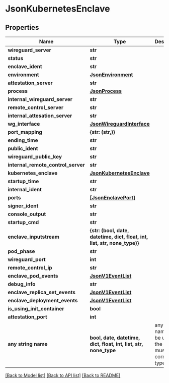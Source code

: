 # JsonKubernetesEnclave


## Properties
Name | Type | Description | Notes
------------ | ------------- | ------------- | -------------
**wireguard_server** | **str** |  | [optional] 
**status** | **str** |  | [optional] 
**enclave_ident** | **str** |  | [optional] 
**environment** | [**JsonEnvironment**](JsonEnvironment.md) |  | [optional] 
**attestation_server** | **str** |  | [optional] 
**process** | [**JsonProcess**](JsonProcess.md) |  | [optional] 
**internal_wireguard_server** | **str** |  | [optional] 
**remote_control_server** | **str** |  | [optional] 
**internal_attesation_server** | **str** |  | [optional] 
**wg_interface** | [**JsonWireguardInterface**](JsonWireguardInterface.md) |  | [optional] 
**port_mapping** | **{str: (str,)}** |  | [optional] 
**ending_time** | **str** |  | [optional] 
**public_ident** | **str** |  | [optional] 
**wireguard_public_key** | **str** |  | [optional] 
**internal_remote_control_server** | **str** |  | [optional] 
**kubernetes_enclave** | [**JsonKubernetesEnclave**](JsonKubernetesEnclave.md) |  | [optional] 
**startup_time** | **str** |  | [optional] 
**internal_ident** | **str** |  | [optional] 
**ports** | [**[JsonEnclavePort]**](JsonEnclavePort.md) |  | [optional] 
**signer_ident** | **str** |  | [optional] 
**console_output** | **str** |  | [optional] 
**startup_cmd** | **str** |  | [optional] 
**enclave_inputstream** | **{str: (bool, date, datetime, dict, float, int, list, str, none_type)}** |  | [optional] 
**pod_phase** | **str** |  | [optional] 
**wireguard_port** | **int** |  | [optional] 
**remote_control_ip** | **str** |  | [optional] 
**enclave_pod_events** | [**JsonV1EventList**](JsonV1EventList.md) |  | [optional] 
**debug_info** | **str** |  | [optional] 
**enclave_replica_set_events** | [**JsonV1EventList**](JsonV1EventList.md) |  | [optional] 
**enclave_deployment_events** | [**JsonV1EventList**](JsonV1EventList.md) |  | [optional] 
**is_using_init_container** | **bool** |  | [optional] 
**attestation_port** | **int** |  | [optional] 
**any string name** | **bool, date, datetime, dict, float, int, list, str, none_type** | any string name can be used but the value must be the correct type | [optional]

[[Back to Model list]](../README.md#documentation-for-models) [[Back to API list]](../README.md#documentation-for-api-endpoints) [[Back to README]](../README.md)


